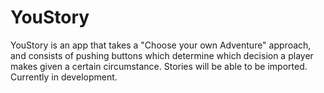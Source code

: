 # YouStory
YouStory is an app that takes a "Choose your own Adventure" approach, and consists of pushing buttons which determine which decision a player makes given a certain circumstance. Stories will be able to be imported. Currently in development.
